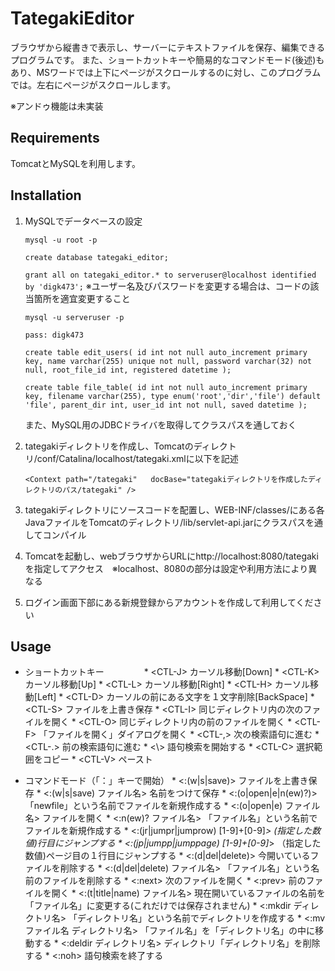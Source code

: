 # TategakiEditor
ブラウザから縦書きで表示し、サーバーにテキストファイルを保存、編集できるプログラムです。
また、ショートカットキーや簡易的なコマンドモード(後述)もあり、MSワードでは上下にページがスクロールするのに対し、このプログラムでは。左右にページがスクロールします。

※アンドゥ機能は未実装

## Requirements
TomcatとMySQLを利用します。

## Installation
1. MySQLでデータベースの設定

     `mysql -u root -p`

     `create database tategaki_editor;`
       
     `grant all on tategaki_editor.* to serveruser@localhost identified by 'digk473';` ※ユーザー名及びパスワードを変更する場合は、コードの該当箇所を適宜変更すること

     `mysql -u serveruser -p`

     `pass: digk473`

     `create table edit_users(
      id int not null auto_increment primary key,
       name varchar(255) unique not null,
       password varchar(32) not null,
		 root_file_id int,
       registered datetime
       );`

     `create table file_table(
      id int not null auto_increment primary key,
      filename varchar(255),
		type enum('root','dir','file') default 'file',
		parent_dir int,
      user_id int not null,
      saved datetime
      );`

     また、MySQL用のJDBCドライバを取得してクラスパスを通しておく

2. tategakiディレクトリを作成し、Tomcatのディレクトリ/conf/Catalina/localhost/tategaki.xmlに以下を記述

     `<Context path="/tategaki"  
     docBase="tategakiディレクトリを作成したディレクトリのパス/tategaki" />`

3. tategakiディレクトリにソースコードを配置し、WEB-INF/classes/にある各JavaファイルをTomcatのディレクトリ/lib/servlet-api.jarにクラスパスを通してコンパイル

4. Tomcatを起動し、webブラウザからURLにhttp://localhost:8080/tategakiを指定してアクセス　※localhost、8080の部分は設定や利用方法により異なる

5. ログイン画面下部にある新規登録からアカウントを作成して利用してください

## Usage
* ショートカットキー
　　　　
       * \<CTL-J\>  カーソル移動[Down]
       * \<CTL-K\>  カーソル移動[Up]
       * \<CTL-L\>  カーソル移動[Right]
       * \<CTL-H\>  カーソル移動[Left]
       * \<CTL-D\>  カーソルの前にある文字を１文字削除[BackSpace]
       * \<CTL-S\>  ファイルを上書き保存
       * \<CTL-I\>  同じディレクトリ内の次のファイルを開く
       * \<CTL-O\>  同じディレクトリ内の前のファイルを開く
       * \<CTL-F\>  「ファイルを開く」ダイアログを開く
       * \<CTL-,\>  次の検索語句に進む
       * \<CTL-.\>  前の検索語句に進む
       * \<\\\>  語句検索を開始する
       * \<CTL-C\>  選択範囲をコピー
       * \<CTL-V\>  ペースト

* コマンドモード（「：」キーで開始）
       * \<:(w|s|save)\>                            ファイルを上書き保存
       * \<:(w|s|save) ファイル名\>                  名前をつけて保存
       * \<:(o|open|e|n(ew)?)\>                    「newfile」という名前でファイルを新規作成する
       * \<:(o|open|e) ファイル名\>                  ファイルを開く
       * \<:n(ew)? ファイル名\>                    「ファイル名」という名前でファイルを新規作成する
       * \<:(jr|jumpr|jumprow) [1-9]+[0-9]*\>       (指定した数値)行目にジャンプする
       * \<:(jp|jumpp|jumppage) [1-9]+[0-9]*\>     （指定した数値)ページ目の１行目にジャンプする
       * \<:(d|del|delete)\>                         今開いているファイルを削除する
       * \<:(d|del|delete) ファイル名\>            「ファイル名」という名前のファイルを削除する
       * \<:next\>                                   次のファイルを開く
       * \<:prev\>                                   前のファイルを開く
       * \<:(t|title|name) ファイル名\>              現在開いているファイルの名前を「ファイル名」に変更する(これだけでは保存されません)
       * \<:mkdir ディレクトリ名\>                 「ディレクトリ名」という名前でディレクトリを作成する
       * \<:mv ファイル名 ディレクトリ名\>         「ファイル名」を「ディレクトリ名」の中に移動する
       * \<:deldir ディレクトリ名\>                  ディレクトリ「ディレクトリ名」を削除する
       * \<:noh\>                  							語句検索を終了する
